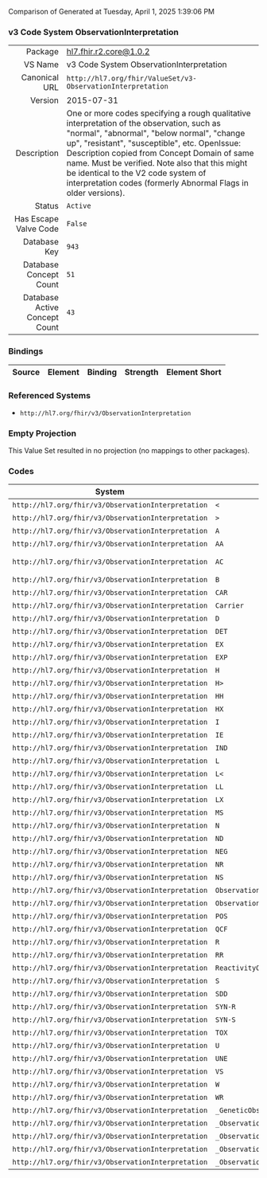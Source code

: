 Comparison of 
Generated at Tuesday, April 1, 2025 1:39:06 PM

### v3 Code System ObservationInterpretation

|      |     |
| ---: | --- |
| Package | hl7.fhir.r2.core@1.0.2 |
| VS Name | v3 Code System ObservationInterpretation |
| Canonical URL | `http://hl7.org/fhir/ValueSet/v3-ObservationInterpretation` |
| Version | 2015-07-31 |
| Description | One or more codes specifying a rough qualitative interpretation of the observation, such as "normal", "abnormal", "below normal", "change up", "resistant", "susceptible", etc.  OpenIssue: Description copied from Concept Domain of same name.  Must be verified.  Note also that this might be identical to the V2 code system of interpretation codes (formerly Abnormal Flags in older versions). |
| Status | `Active` |
| Has Escape Valve Code | `False` |
| Database Key | `943` |
| Database Concept Count | `51` |
| Database Active Concept Count | `43` |
### Bindings

| Source | Element | Binding | Strength | Element Short |
| ------ | ------- | ------- | -------- | ------------- |

### Referenced Systems

* `http://hl7.org/fhir/v3/ObservationInterpretation`
### Empty Projection

This Value Set resulted in no projection (no mappings to other packages).

### Codes

| System | Code | Display |
| ------ | ---- | ------- |
| `http://hl7.org/fhir/v3/ObservationInterpretation` | `<` | Off scale low |
| `http://hl7.org/fhir/v3/ObservationInterpretation` | `>` | Off scale high |
| `http://hl7.org/fhir/v3/ObservationInterpretation` | `A` | Abnormal |
| `http://hl7.org/fhir/v3/ObservationInterpretation` | `AA` | Critical abnormal |
| `http://hl7.org/fhir/v3/ObservationInterpretation` | `AC` | Anti-complementary substances present |
| `http://hl7.org/fhir/v3/ObservationInterpretation` | `B` | Better |
| `http://hl7.org/fhir/v3/ObservationInterpretation` | `CAR` | Carrier |
| `http://hl7.org/fhir/v3/ObservationInterpretation` | `Carrier` | Carrier |
| `http://hl7.org/fhir/v3/ObservationInterpretation` | `D` | Significant change down |
| `http://hl7.org/fhir/v3/ObservationInterpretation` | `DET` | Detected |
| `http://hl7.org/fhir/v3/ObservationInterpretation` | `EX` | outside threshold |
| `http://hl7.org/fhir/v3/ObservationInterpretation` | `EXP` | Expected |
| `http://hl7.org/fhir/v3/ObservationInterpretation` | `H` | High |
| `http://hl7.org/fhir/v3/ObservationInterpretation` | `H>` | Significantly high |
| `http://hl7.org/fhir/v3/ObservationInterpretation` | `HH` | Critical high |
| `http://hl7.org/fhir/v3/ObservationInterpretation` | `HX` | above high threshold |
| `http://hl7.org/fhir/v3/ObservationInterpretation` | `I` | Intermediate |
| `http://hl7.org/fhir/v3/ObservationInterpretation` | `IE` | Insufficient evidence |
| `http://hl7.org/fhir/v3/ObservationInterpretation` | `IND` | Indeterminate |
| `http://hl7.org/fhir/v3/ObservationInterpretation` | `L` | Low |
| `http://hl7.org/fhir/v3/ObservationInterpretation` | `L<` | Significantly low |
| `http://hl7.org/fhir/v3/ObservationInterpretation` | `LL` | Critical low |
| `http://hl7.org/fhir/v3/ObservationInterpretation` | `LX` | below low threshold |
| `http://hl7.org/fhir/v3/ObservationInterpretation` | `MS` | moderately susceptible |
| `http://hl7.org/fhir/v3/ObservationInterpretation` | `N` | Normal |
| `http://hl7.org/fhir/v3/ObservationInterpretation` | `ND` | Not detected |
| `http://hl7.org/fhir/v3/ObservationInterpretation` | `NEG` | Negative |
| `http://hl7.org/fhir/v3/ObservationInterpretation` | `NR` | Non-reactive |
| `http://hl7.org/fhir/v3/ObservationInterpretation` | `NS` | Non-susceptible |
| `http://hl7.org/fhir/v3/ObservationInterpretation` | `ObservationInterpretationDetection` | ObservationInterpretationDetection |
| `http://hl7.org/fhir/v3/ObservationInterpretation` | `ObservationInterpretationExpectation` | ObservationInterpretationExpectation |
| `http://hl7.org/fhir/v3/ObservationInterpretation` | `POS` | Positive |
| `http://hl7.org/fhir/v3/ObservationInterpretation` | `QCF` | Quality control failure |
| `http://hl7.org/fhir/v3/ObservationInterpretation` | `R` | Resistant |
| `http://hl7.org/fhir/v3/ObservationInterpretation` | `RR` | Reactive |
| `http://hl7.org/fhir/v3/ObservationInterpretation` | `ReactivityObservationInterpretation` | ReactivityObservationInterpretation |
| `http://hl7.org/fhir/v3/ObservationInterpretation` | `S` | Susceptible |
| `http://hl7.org/fhir/v3/ObservationInterpretation` | `SDD` | Susceptible-dose dependent |
| `http://hl7.org/fhir/v3/ObservationInterpretation` | `SYN-R` | Synergy - resistant |
| `http://hl7.org/fhir/v3/ObservationInterpretation` | `SYN-S` | Synergy - susceptible |
| `http://hl7.org/fhir/v3/ObservationInterpretation` | `TOX` | Cytotoxic substance present |
| `http://hl7.org/fhir/v3/ObservationInterpretation` | `U` | Significant change up |
| `http://hl7.org/fhir/v3/ObservationInterpretation` | `UNE` | Unexpected |
| `http://hl7.org/fhir/v3/ObservationInterpretation` | `VS` | very susceptible |
| `http://hl7.org/fhir/v3/ObservationInterpretation` | `W` | Worse |
| `http://hl7.org/fhir/v3/ObservationInterpretation` | `WR` | Weakly reactive |
| `http://hl7.org/fhir/v3/ObservationInterpretation` | `_GeneticObservationInterpretation` | GeneticObservationInterpretation |
| `http://hl7.org/fhir/v3/ObservationInterpretation` | `_ObservationInterpretationChange` | ObservationInterpretationChange |
| `http://hl7.org/fhir/v3/ObservationInterpretation` | `_ObservationInterpretationExceptions` | ObservationInterpretationExceptions |
| `http://hl7.org/fhir/v3/ObservationInterpretation` | `_ObservationInterpretationNormality` | ObservationInterpretationNormality |
| `http://hl7.org/fhir/v3/ObservationInterpretation` | `_ObservationInterpretationSusceptibility` | ObservationInterpretationSusceptibility |
